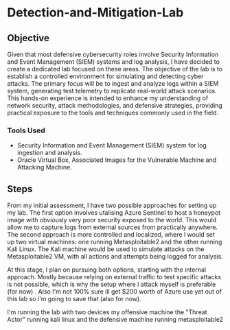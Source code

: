 # Detection-and-Mitigation-Lab

## Objective

Given that most defensive cybersecurity roles involve Security Information and Event Management (SIEM) systems and log analysis, I have decided to create a dedicated lab focused on these areas. The objective of the lab is to establish a controlled environment for simulating and detecting cyber attacks. The primary focus will be to ingest and analyze logs within a SIEM system, generating test telemetry to replicate real-world attack scenarios. This hands-on experience is intended to enhance my understanding of network security, attack methodologies, and defensive strategies, providing practical exposure to the tools and techniques commonly used in the field.

### Tools Used
- Security Information and Event Management (SIEM) system for log ingestion and analysis.
- Oracle Virtual Box, Associated Images for the Vulnerable Machine and Attacking Machine.

## Steps
From my initial assessment, I have two possible approaches for setting up my lab. The first option involves utalising Azure Sentinel to host a honeypot image with obviously very poor security exposed to the world. This would allow me to capture logs from external sources from practically anywhere. The second approach is more controlled and localized, where I would set up two virtual machines: one running Metasploitable2 and the other running Kali Linux. The Kali machine would be used to simulate attacks on the Metasploitable2 VM, with all actions and attempts being logged for analysis.

At this stage, I plan on pursuing both options, starting with the internal approach. Mostly because relying on external traffic to test specific attacks is not possible, which is why the setup where i attack myself is preferable (for now) . Also I'm not 100% sure ill get $200 worth of Azure use yet out of this lab so i'm going to save that (also for now).

I'm running the lab with two devices my offensive machine the "Threat Actor" running kali linux and the defensive machine running metasploitable2 


